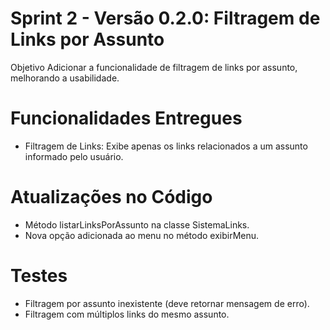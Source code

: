 # Sprint 2 - Versão 0.2.0: Filtragem de Links por Assunto
Objetivo
Adicionar a funcionalidade de filtragem de links por assunto, melhorando a usabilidade.

# Funcionalidades Entregues
* Filtragem de Links:
Exibe apenas os links relacionados a um assunto informado pelo usuário.
# Atualizações no Código
* Método listarLinksPorAssunto na classe SistemaLinks.
* Nova opção adicionada ao menu no método exibirMenu.
# Testes
* Filtragem por assunto inexistente (deve retornar mensagem de erro).
* Filtragem com múltiplos links do mesmo assunto.
